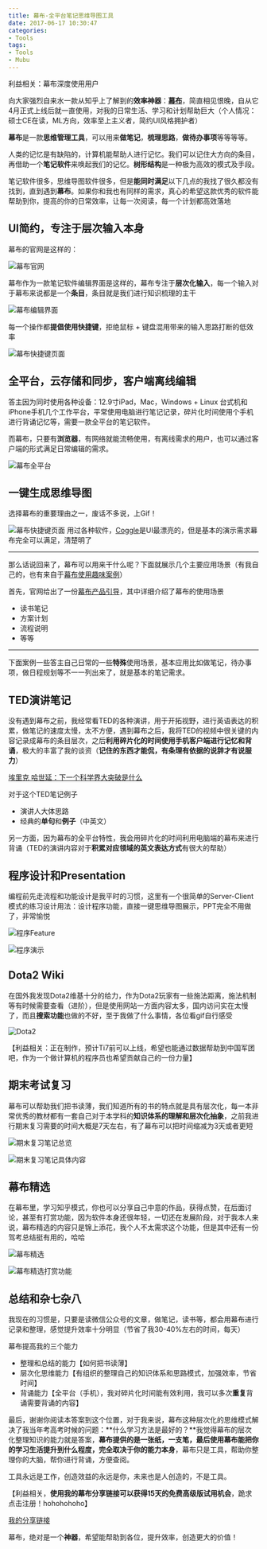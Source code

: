 ```yaml
---
title: 幕布-全平台笔记思维导图工具
date: 2017-06-17 10:30:47
categories:
- Tools
tags:
- Tools
- Mubu
---
```


利益相关：幕布深度使用用户

向大家强烈自来水一款从知乎上了解到的**效率神器**：**[幕布](https://mubu.com/inv/121749)**，简直相见恨晚，自从它4月正式上线后就一直使用，对我的日常生活、学习和计划帮助巨大（个人情况：硕士CE在读，ML方向，效率至上主义者，简约UI风格拥护者）

**幕布**是一款**思维管理工具**，可以用来**做笔记**，**梳理思路**，**做待办事项**等等等等。

<!-- more -->

人类的记忆是有缺陷的，计算机能帮助人进行记忆。我们可以记住大方向的条目，再借助一个**笔记软件**来唤起我们的记忆。**树形结构**是一种极为高效的模式及手段。

笔记软件很多，思维导图软件很多，但是**能同时满足**以下几点的我找了很久都没有找到，直到遇到**幕布**。如果你和我也有同样的需求，真心的希望这款优秀的软件能帮助到你，提高的你的日常效率，让每一次阅读，每一个计划都高效落地

## UI简约，专注于层次输入本身

幕布的官网是这样的：

![幕布官网](幕布-全平台笔记思维导图工具/MainPage.webp)



幕布作为一款笔记软件编辑界面是这样的，幕布专注于**层次化输入**，每一个输入对于幕布来说都是一个**条目**，条目就是我们进行知识梳理的主干

![幕布编辑界面](幕布-全平台笔记思维导图工具/EditPage.png)

每一个操作都**提倡使用快捷键**，拒绝鼠标 + 键盘混用带来的输入思路打断的低效率

![幕布快捷键页面](幕布-全平台笔记思维导图工具/ShortCut.png)

## 全平台，云存储和同步，客户端离线编辑

答主因为同时使用各种设备：12.9寸iPad，Mac，Windows + Linux 台式机和iPhone手机几个工作平台，平常使用电脑进行笔记记录，碎片化时间使用个手机进行背诵记忆等，需要一款全平台的笔记软件。

而幕布，只要有**浏览器**，有网络就能流畅使用，有离线需求的用户，也可以通过客户端的形式满足日常编辑的需求。

![幕布全平台](幕布-全平台笔记思维导图工具/Platform.png)

## 一键生成思维导图

选择幕布的重要理由之一，废话不多说，上Gif！

![幕布快捷键页面](幕布-全平台笔记思维导图工具/mindmaps.gif)
用过各种软件，[Coggle](https://coggle.it/)是UI最漂亮的，但是基本的演示需求幕布完全可以满足，清楚明了

---

那么话说回来了，幕布可以用来干什么呢？下面就展示几个主要应用场景（有我自己的，也有来自于[幕布使用趣味案例](https://mubu.com/doc/explore/55)）

首先，官网给出了一份[幕布产品引导](https://mubu.com/doc/explore/56)，其中详细介绍了幕布的使用场景

- 读书笔记
- 方案计划
- 流程说明
- 等等

---

下面案例一些答主自己日常的一些**特殊**使用场景，基本应用比如做笔记，待办事项，做日程规划等不一一列出来了，就是基本的笔记需求。

## TED演讲笔记

没有遇到幕布之前，我经常看TED的各种演讲，用于开拓视野，进行英语表达的积累，做笔记的速度太慢，太不方便，遇到幕布之后，我将TED的视频中很关键的内容记录成幕布的条目层次，之后**利用碎片化的时间使用手机客户端进行记忆和背诵**，极大的丰富了我的谈资（**记住的东西才能侃，有条理有依据的说辞才有说服力**）

[埃里克 哈世延：下一个科学界大突破是什么](https://mubu.com/doc/2LGkymz_vl)

对于这个TED笔记例子

- 演讲人大体思路
- 经典的**单句**和**例子**（中英文）

另一方面，因为幕布的全平台特性，我会用碎片化的时间利用电脑端的幕布来进行背诵（TED的演讲内容对于**积累对应领域的英文表达方式**有很大的帮助）

## 程序设计和Presentation

编程前先走流程和功能设计是我平时的习惯，这里有一个很简单的Server-Client模式的练习设计用法：设计程序功能，直接一键思维导图展示，PPT完全不用做了，非常愉悦

![程序Feature](幕布-全平台笔记思维导图工具/progd.png)



![程序演示](幕布-全平台笔记思维导图工具/progp.png)

## Dota2 Wiki

在国外我发现Dota2维基十分的给力，作为Dota2玩家有一些施法距离，施法机制等有时候需要查看（进阶），但是使用网站一方面内容太多，国内访问实在太慢了，而且**搜索功能**也做的不好，至于我做了什么事情，各位看gif自行感受

![Dota2](幕布-全平台笔记思维导图工具/dota.gif)

【利益相关：正在制作，预计Ti7前可以上线，希望也能通过数据帮助到中国军团吧，作为一个做计算机的程序员也希望贡献自己的一份力量】

## 期末考试复习

幕布可以帮助我们把书读薄，我们知道所有的书的特点就是具有层次化，每一本非常优秀的教材都有一套自己对于本学科的**知识体系的理解和层次化抽象**，之前我进行期末复习需要的时间大概是7天左右，有了幕布可以把时间缩减为3天或者更短

![期末复习笔记总览](幕布-全平台笔记思维导图工具/Final1.png)

![期末复习笔记具体内容](幕布-全平台笔记思维导图工具/Final2.png)

## 幕布精选

在幕布里，学习知乎模式，你也可以分享自己中意的作品，获得点赞，在后面讨论，甚至有打赏功能，因为软件本身还很年轻，一切还在发展阶段，对于我本人来说，幕布精选的内容只是锦上添花，我个人不太需求这个功能，但是其中还有一份驾考总结挺有用的，哈哈

![幕布精选](幕布-全平台笔记思维导图工具/mubuchoice.png)

![幕布精选打赏功能](幕布-全平台笔记思维导图工具/mubureward.png)

## 总结和杂七杂八

我现在的习惯是，只要是读微信公众号的文章，做笔记，读书等，都会用幕布进行记录和整理，感觉提升效率十分明显（节省了我30-40%左右的时间，每天）

幕布提高我的三个能力

- 整理和总结的能力【如何把书读薄】
- 层次化思维能力【有组织的整理自己的知识体系和思路模式，加强效率，节省时间】
- 背诵能力【全平台（手机），我对碎片化时间能有效利用，我可以多次**重复**背诵需要背诵的内容】

最后，谢谢你阅读本答案到这个位置，对于我来说，幕布这种层次化的思维模式解决了我当年考高考时候的问题：**什么学习方法是最好的？**我觉得幕布的层次化整理知识的能力就是答案，**幕布提供的是一张纸，一支笔，最后使用幕布能把你的学习生活提升到什么程度，完全取决于你的能力本身**，幕布只是工具，帮助你整理你的大脑，帮你进行背诵，方便查阅。

工具永远是工作，创造效益的永远是你，未来也是人创造的，不是工具。

【利益相关，**使用我的幕布分享链接可以获得15天的免费高级版试用机会**，跪求点击注册！hohohohoho】

[我的分享链接](https://mubu.com/inv/121749) 

幕布，绝对是一个**神器**，希望能帮助到各位，提升效率，创造更大的价值！
